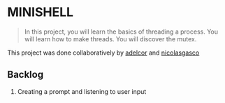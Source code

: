# MINISHELL

> In this project, you will learn the basics of threading a process. You will learn how to make threads. You will discover the mutex.

This project was done collaboratively by [adelcor](https://github.com/adelcor) and [nicolasgasco](https://github.com/nicolasgasco)


## Backlog

1. Creating a prompt and listening to user input
